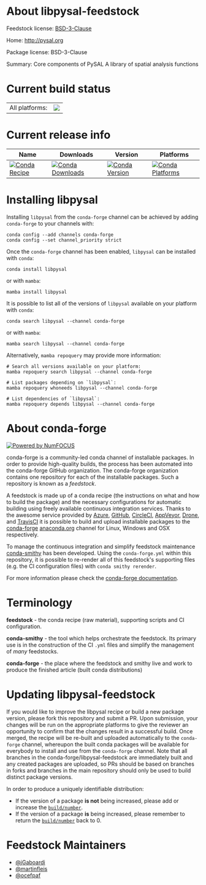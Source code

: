 About libpysal-feedstock
========================

Feedstock license: [BSD-3-Clause](https://github.com/conda-forge/libpysal-feedstock/blob/main/LICENSE.txt)

Home: http://pysal.org

Package license: BSD-3-Clause

Summary: Core components of PySAL A library of spatial analysis functions

Current build status
====================


<table><tr><td>All platforms:</td>
    <td>
      <a href="https://dev.azure.com/conda-forge/feedstock-builds/_build/latest?definitionId=4857&branchName=main">
        <img src="https://dev.azure.com/conda-forge/feedstock-builds/_apis/build/status/libpysal-feedstock?branchName=main">
      </a>
    </td>
  </tr>
</table>

Current release info
====================

| Name | Downloads | Version | Platforms |
| --- | --- | --- | --- |
| [![Conda Recipe](https://img.shields.io/badge/recipe-libpysal-green.svg)](https://anaconda.org/conda-forge/libpysal) | [![Conda Downloads](https://img.shields.io/conda/dn/conda-forge/libpysal.svg)](https://anaconda.org/conda-forge/libpysal) | [![Conda Version](https://img.shields.io/conda/vn/conda-forge/libpysal.svg)](https://anaconda.org/conda-forge/libpysal) | [![Conda Platforms](https://img.shields.io/conda/pn/conda-forge/libpysal.svg)](https://anaconda.org/conda-forge/libpysal) |

Installing libpysal
===================

Installing `libpysal` from the `conda-forge` channel can be achieved by adding `conda-forge` to your channels with:

```
conda config --add channels conda-forge
conda config --set channel_priority strict
```

Once the `conda-forge` channel has been enabled, `libpysal` can be installed with `conda`:

```
conda install libpysal
```

or with `mamba`:

```
mamba install libpysal
```

It is possible to list all of the versions of `libpysal` available on your platform with `conda`:

```
conda search libpysal --channel conda-forge
```

or with `mamba`:

```
mamba search libpysal --channel conda-forge
```

Alternatively, `mamba repoquery` may provide more information:

```
# Search all versions available on your platform:
mamba repoquery search libpysal --channel conda-forge

# List packages depending on `libpysal`:
mamba repoquery whoneeds libpysal --channel conda-forge

# List dependencies of `libpysal`:
mamba repoquery depends libpysal --channel conda-forge
```


About conda-forge
=================

[![Powered by
NumFOCUS](https://img.shields.io/badge/powered%20by-NumFOCUS-orange.svg?style=flat&colorA=E1523D&colorB=007D8A)](https://numfocus.org)

conda-forge is a community-led conda channel of installable packages.
In order to provide high-quality builds, the process has been automated into the
conda-forge GitHub organization. The conda-forge organization contains one repository
for each of the installable packages. Such a repository is known as a *feedstock*.

A feedstock is made up of a conda recipe (the instructions on what and how to build
the package) and the necessary configurations for automatic building using freely
available continuous integration services. Thanks to the awesome service provided by
[Azure](https://azure.microsoft.com/en-us/services/devops/), [GitHub](https://github.com/),
[CircleCI](https://circleci.com/), [AppVeyor](https://www.appveyor.com/),
[Drone](https://cloud.drone.io/welcome), and [TravisCI](https://travis-ci.com/)
it is possible to build and upload installable packages to the
[conda-forge](https://anaconda.org/conda-forge) [anaconda.org](https://anaconda.org/)
channel for Linux, Windows and OSX respectively.

To manage the continuous integration and simplify feedstock maintenance
[conda-smithy](https://github.com/conda-forge/conda-smithy) has been developed.
Using the ``conda-forge.yml`` within this repository, it is possible to re-render all of
this feedstock's supporting files (e.g. the CI configuration files) with ``conda smithy rerender``.

For more information please check the [conda-forge documentation](https://conda-forge.org/docs/).

Terminology
===========

**feedstock** - the conda recipe (raw material), supporting scripts and CI configuration.

**conda-smithy** - the tool which helps orchestrate the feedstock.
                   Its primary use is in the construction of the CI ``.yml`` files
                   and simplify the management of *many* feedstocks.

**conda-forge** - the place where the feedstock and smithy live and work to
                  produce the finished article (built conda distributions)


Updating libpysal-feedstock
===========================

If you would like to improve the libpysal recipe or build a new
package version, please fork this repository and submit a PR. Upon submission,
your changes will be run on the appropriate platforms to give the reviewer an
opportunity to confirm that the changes result in a successful build. Once
merged, the recipe will be re-built and uploaded automatically to the
`conda-forge` channel, whereupon the built conda packages will be available for
everybody to install and use from the `conda-forge` channel.
Note that all branches in the conda-forge/libpysal-feedstock are
immediately built and any created packages are uploaded, so PRs should be based
on branches in forks and branches in the main repository should only be used to
build distinct package versions.

In order to produce a uniquely identifiable distribution:
 * If the version of a package **is not** being increased, please add or increase
   the [``build/number``](https://docs.conda.io/projects/conda-build/en/latest/resources/define-metadata.html#build-number-and-string).
 * If the version of a package **is** being increased, please remember to return
   the [``build/number``](https://docs.conda.io/projects/conda-build/en/latest/resources/define-metadata.html#build-number-and-string)
   back to 0.

Feedstock Maintainers
=====================

* [@jGaboardi](https://github.com/jGaboardi/)
* [@martinfleis](https://github.com/martinfleis/)
* [@ocefpaf](https://github.com/ocefpaf/)

